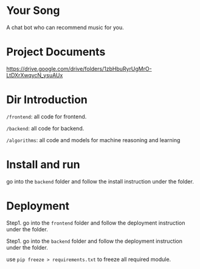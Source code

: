 # Your Song

A chat bot who can recommend music for you.

# Project Documents
https://drive.google.com/drive/folders/1zbHbuRyrUgMrO-LtDXrXwqycN_ysuAUx

# Dir Introduction
`/frontend`: all code for frontend.

`/backend`: all code for backend.

`/algorithms`: all code and models for machine reasoning and learning


# Install and run

go into the `backend` folder and follow the install instruction under the folder.

# Deployment
Step1. go into the `frontend` folder and follow the deployment instruction under the folder.

Step1. go into the `backend` folder and follow the deployment instruction under the folder.

use `pip freeze > requirements.txt` to freeze all required module.

